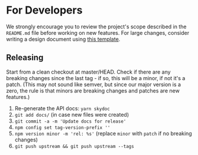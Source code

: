 # For Developers

We strongly encourage you to review the project's scope described in the `README.md` file before working on new features. For large changes, consider writing a design document using [this template](https://docs.google.com/document/d/1U6GlAaPF3tl1wvBNXebW1mD3oHZxV5h9TH-bR0p8Uz8/edit?usp=sharing).

## Releasing

Start from a clean checkout at master/HEAD.
Check if there are any breaking changes since the last tag - if so, this will be a minor, if not it's a patch.
(This may not sound like semver, but since our major version is a zero, the rule is that minors are breaking changes and patches are new features.)

1. Re-generate the API docs: `yarn skydoc`
1. `git add docs/` (in case new files were created)
1. `git commit -a -m 'Update docs for release'`
1. `npm config set tag-version-prefix ''`
1. `npm version minor -m 'rel: %s'` (replace `minor` with `patch` if no breaking changes)
1. `git push upstream && git push upstream --tags`

